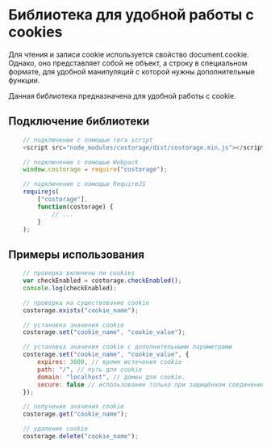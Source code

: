 # Библиотека для удобной работы с cookies

Для чтения и записи cookie используется свойство document.cookie.
Однако, оно представляет собой не объект, а строку в специальном формате,
для удобной манипуляций с которой нужны дополнительные функции.

Данная библиотека предназначена для удобной работы с cookie.

## Подключение библиотеки

```javascript
    // подключение с помощью тега script
    <script src="node_modules/costorage/dist/costorage.min.js"></script>
```

```javascript
    // подключение с помощью Webpack
    window.costorage = require("costorage");
```

```javascript
    // подключение с помощью RequireJS
    requirejs(
        ["costorage"],
        function(costorage) {
            // ...
        }
    );
```

## Примеры использования

```javascript
    // проверка включены ли cookies
    var checkEnabled = costorage.checkEnabled();
    console.log(checkEnabled);
```

```javascript
    // проверка на существование cookie
    costorage.exists("cookie_name");
```

```javascript
    // установка значения cookie
    costorage.set("cookie_name", "cookie_value");

    // установка значения cookie с дополнительными параметрами
    costorage.set("cookie_name", "cookie_value", {
        expires: 3600, // время истечения cookie
        path: "/", // путь для cookie
        domain: "localhost", // домен для cookie.
        secure: false // использование только при защищённом соединении
    });
```

```javascript
    // получение значения cookie
    costorage.get("cookie_name");
```

```javascript
    // удаление cookie
    costorage.delete("cookie_name");
```